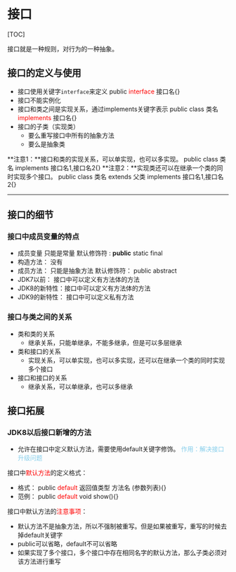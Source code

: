 # 接口
[TOC]

接口就是一种规则，对行为的一种抽象。

## 接口的定义与使用

- 接口使用关键字`interface`来定义
	public <font color = red>interface</font> 接口名{}
- 接口不能实例化
- 接口和类之间是实现关系，通过implements关键字表示
	public class 类名 <font color = red>implements</font> 接口名{}
- 接口的子类（实现类）
	- 要么重写接口中所有的抽象方法
	- 要么是抽象类

**注意1：**接口和类的实现关系，可以单实现，也可以多实现。
	public class 类名 implements 接口名1,接口名2{}
**注意2：**实现类还可以在继承一个类的同时实现多个接口。
	public class 类名 extends  父类 implements 接口名1,接口名2{}

------------------
## 接口的细节

### 接口中成员变量的特点

- 成员变量
	只能是常量
	默认修饰符 :  **public** static  final
- 构造方法：  没有
- 成员方法：
	只能是抽象方法
	默认修饰符： public  abstract
- JDK7以前： 接口中可以定义有方法体的方法
- JDK8的新特性：接口中可以定义有方法体的方法
- JDK9的新特性： 接口中可以定义私有方法

### 接口与类之间的关系

- 类和类的关系
	- 继承关系，只能单继承，不能多继承，但是可以多层继承
- 类和接口的关系
	- 实现关系，可以单实现，也可以多实现，还可以在继承一个类的同时实现多个接口
- 接口和接口的关系
	-  继承关系，可以单继承，也可以多继承

## 接口拓展

### JDK8以后接口新增的方法

- 允许在接口中定义默认方法，需要使用default关键字修饰。
	<font color= skyblue>作用：解决接口升级问题</font>
	

接口中<font color=red>默认方法</font>的定义格式：
- 格式： public <font color=red>default</font> 返回值类型 方法名 (参数列表){}
- 范例： public <font color=red>default</font> void show(){}

接口中默认方法的<font color=red>注意事项</font>：
- 默认方法不是抽象方法，所以不强制被重写。但是如果被重写，重写的时候去掉default关键字
- public可以省略，default不可以省略
- 如果实现了多个接口，多个接口中存在相同名字的默认方法，那么子类必须对该方法进行重写